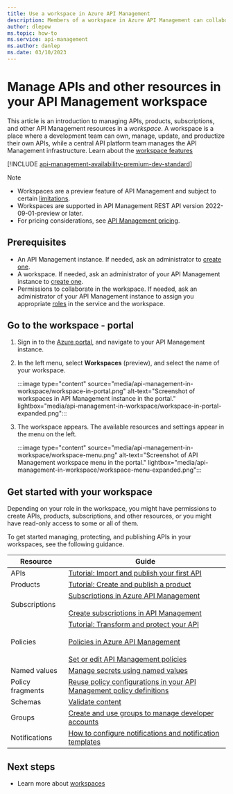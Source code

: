 ```yaml
---
title: Use a workspace in Azure API Management
description: Members of a workspace in Azure API Management can collaborate to manage and productize their own APIs.
author: dlepow
ms.topic: how-to
ms.service: api-management
ms.author: danlep
ms.date: 03/10/2023
---
```


# Manage APIs and other resources in your API Management workspace

This article is an introduction to managing APIs, products, subscriptions, and other API Management resources in a *workspace*. A workspace is a place where a development team can own, manage, update, and productize their own APIs, while a central API platform team manages the API Management infrastructure. Learn about the [workspace features](workspaces-overview.md)

[!INCLUDE [api-management-availability-premium-dev-standard](../../includes/api-management-availability-premium-dev-standard.md)]

> [!NOTE]
> * Workspaces are a preview feature of API Management and subject to certain [limitations](workspaces-overview.md#preview-limitations).
> * Workspaces are supported in API Management REST API version 2022-09-01-preview or later.
> * For pricing considerations, see [API Management pricing](https://azure.microsoft.com/pricing/details/api-management/).

## Prerequisites

* An API Management instance. If needed, ask an administrator to [create one](get-started-create-service-instance.md).
* A workspace. If needed, ask an administrator of your API Management instance to [create one](how-to-create-workspace.md).
* Permissions to collaborate in the workspace. If needed, ask an administrator of your API Management instance to assign you appropriate [roles](api-management-role-based-access-control.md#built-in-workspace-roles) in the service and the workspace.

## Go to the workspace - portal

1. Sign in to the [Azure portal](https://portal.azure.com), and navigate to your API Management instance.

1. In the left menu, select **Workspaces** (preview), and select the name of your workspace.

    :::image type="content" source="media/api-management-in-workspace/workspace-in-portal.png" alt-text="Screenshot of workspaces in API Management instance in the portal." lightbox="media/api-management-in-workspace/workspace-in-portal-expanded.png":::
    
1. The workspace appears. The available resources and settings appear in the menu on the left.

    :::image type="content" source="media/api-management-in-workspace/workspace-menu.png" alt-text="Screenshot of API Management workspace menu in the portal." lightbox="media/api-management-in-workspace/workspace-menu-expanded.png":::


## Get started with your workspace

Depending on your role in the workspace, you might have permissions to create APIs, products, subscriptions, and other resources, or you might have read-only access to some or all of them.

To get started managing, protecting, and publishing APIs in your workspaces, see the following guidance.



|Resource  |Guide  |
|---------|---------|
|APIs     |   [Tutorial: Import and publish your first API](import-and-publish.md)      |
|Products     |   [Tutorial: Create and publish a product](api-management-howto-add-products.md)      |
|Subscriptions     | [Subscriptions in Azure API Management](api-management-subscriptions.md)<br/><br/>[Create subscriptions in API Management](api-management-howto-create-subscriptions.md)        |
|Policies     |  [Tutorial: Transform and protect your API](transform-api.md)<br/><br/>[Policies in Azure API Management](api-management-howto-policies.md)<br/><br/>[Set or edit API Management policies](set-edit-policies.md)       |
|Named values     | [Manage secrets using named values](api-management-howto-properties.md)        |
|Policy fragments     |  [Reuse policy configurations in your API Management policy definitions](policy-fragments.md)       |
| Schemas | [Validate content](validate-content-policy.md) |
| Groups | [Create and use groups to manage developer accounts](api-management-howto-create-groups.md)
| Notifications | [How to configure notifications and notification templates](api-management-howto-configure-notifications.md)



## Next steps

* Learn more about [workspaces](workspaces-overview.md)

